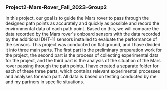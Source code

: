 ### Project2-Mars-Rover_Fall_2023-Group2
In this project, our goal is to guide the Mars rover to pass through the designed path points as accurately and quickly as possible and record the environmental data of each path point. Based on this, we will compare the data recorded by the Mars rover's onboard sensors with the data recorded by the additional DHT-11 sensors installed to evaluate the performance of the sensors. This project was conducted on flat ground, and I have divided it into three main parts. The first part is the preliminary preparation work for the project, the second part is the process of collecting experimental data for the project, and the third part is the analysis of the situation of the Mars rover passing through the path points. I have created a separate folder for each of these three parts, which contains relevant experimental processes and analyses for each part. All data is based on testing conducted by me and my partners in specific situations.
